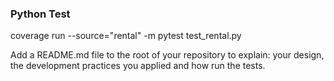 ### Python Test

coverage run --source="rental" -m pytest test_rental.py

Add a README.md file to the root of your repository to explain: your design, the development
practices you applied and how run the tests.

